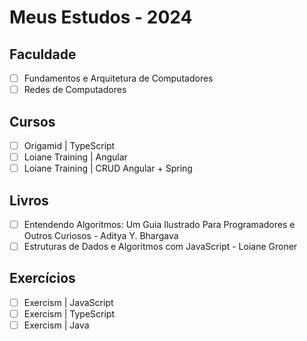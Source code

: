 # Meus Estudos - 2024

## Faculdade
- [ ] Fundamentos e Arquitetura de Computadores
- [ ] Redes de Computadores

## Cursos
- [ ] Origamid | TypeScript
- [ ] Loiane Training | Angular
- [ ] Loiane Training | CRUD Angular + Spring

## Livros
- [ ] Entendendo Algoritmos: Um Guia Ilustrado Para Programadores e Outros Curiosos - Aditya Y. Bhargava
- [ ] Estruturas de Dados e Algoritmos com JavaScript - Loiane Groner

## Exercícios
- [ ] Exercism | JavaScript
- [ ] Exercism | TypeScript
- [ ] Exercism | Java
